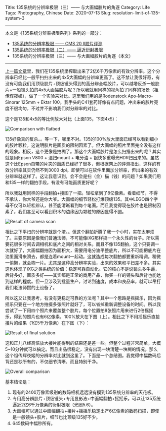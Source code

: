 Title: 135系统的分辨率极限（三）—— 与大画幅胶片的角逐
Category: Life
Tags: Photography, Chinese
Date: 2020-07-13
Slug: resolution-limit-of-135-system-3


---

本文是《135系统分辨率极限系列》系列的一部分：

* [135系统的分辨率极限 —— CMS 20 II胶片评测](/resolution-limit-of-135-system.html)
* [135系统的分辨率极限（二）—— 逼近衍射极限](/resolution-limit-of-135-system-2.html)
* 135系统的分辨率极限（三）—— 与大画幅胶片的角逐（本文）

---

[上一篇文章](/resolution-limit-of-135-system-2.html)里，我们在135系统里榨取出来了2亿6千万像素的有效分辨率。这个分辨率已经比一般平扫扫出来的4x5大画幅的分辨率更高了。这不禁让我很好奇，有没有可能我们用顶级胶片+顶级镜头得到的高分辨全幅胶片，可以越塔反杀一般胶片+一般镜头拍的4x5大画幅胶片呢？所以我就用同样的视角拍了同样的场景（祖传辉夜姬），做了一个实验来对比。这里我们用的是Rodenstock Apo-Macro-Sinorar 125mm + Ektar 100。我手头的C41套药好像有点问题，冲出来的胶片亮度不很均匀，不过并不影响我们对分辨率的对比。

这个是135和4x5的等比例放大对比（上面135，下面4x5）：

![Comparison with flatbed](/images/scan_large_format_comparison_flatbed.jpg)

135好像真的反杀。。等一下，哪里不对。135的100%放大里面已经可以看到细小的胶片颗粒，这说明胶片是画质的限制因素了。但大画幅的照片里面完全没有这样的现象。相反，这个更像是拍糊了。那这个大画幅胶片是怎么扫描出来的呢？其实就是用Epson V800 + 湿扫mount + 电分油 + 银快多重曝光HDR扫出来的。虽然这个比Epson自带的片夹的画质已经好了很多，但根据网上的评测指出，这样的有效分辨率其实仍然不到3000 dpi。即使可以在软件里面加分辨率，但出来的有效分辨率就这样了。这让我意识到，会不会是扫（金）描（钱）的问题？如果我们用和135一样的翻拍手段，有没有可能画质更好呢？

所以我就用同样的手段翻拍+接图了一把。轻松拿到了8亿像素。看着细节，不得不承认，你大爷还是你大爷。大画幅的细节轻松打爆顶级135。其中LEGO四个字母不仅可以轻松辨认，甚至能清晰看到每个笔画。而且我觉得现在胶片也是限制因素了，我们甚至可以看到积木的边缘因为颗粒的原因显得不圆。

![Result of camera scan](/images/scan_large_format_panorama_100.jpg)

相比之下平扫的分辨率就是个渣。。但这个翻拍折腾了我一个小时，实在太麻烦了。主要原因是像我们普通法师，不可能像iXG那样搞一个永久性的台子。所以需要花很多时间去调相机和底片之间的相对关系。而且不像135翻拍，这个只要调一次就好了，大画幅翻拍因为面积大，需要用电分油平整底片，所以不可能把底片在油里面滑来滑去，都是连着mount一起动。这就造成每次翻拍都要重新精调。稍微一偷懒，就会糊一片。尤其是这种高分辨率实验，出来的效果和平扫差不多。其实这也体现了iXG之类系统的价值：稳定可靠自动化。它的核心不是说镜头多牛逼，后背多好，画质多好——其实都是正常的商用产品，你买一样的镜头和后背也能达到这样的程度。但一旦涉及到批量生产，讨论到速度，成本和良品率，就可以吊打我们老法师攒的土设备了。

所以这又让我思考，有没有更稳定可靠的方法呢？其中一个思路是摇摇乐，因为摇摇乐只要在一个地方拍摄多张照片就好了，可以省掉重新调整设备的时间。所以我尝试了一下用四个照片来覆盖整个胶片。每个位置拍8张照片用来进行2倍摇摇乐，得到的照片也有6亿像素，100%放大在下图（上）。相比之下不用摇摇乐直接接片的结果（1亿5千万像素）在下图（下）：

![Result of final solution](/images/scan_large_format_comparison_panorama_highres_100.jpg)

这和正儿八经高倍放大接片能得到的结果还是差一些。但整个过程非常简单，大概5~10分钟就可以搞定。而且出品很稳定，没有出现一块清楚一块糊的情况。那么这个祖传辉夜姬的分辨率对比就到这里了。下面是一个总结图。我觉得中幅数码后背还是秒所有的，不仅细节清晰，而且特别干净。

![Overall comparison](/images/scan_large_format_comparison_overall.jpg)

基本结论是：

1. 现有的2400万像素级别的数码相机远远没有摸到135系统分辨率的天花板。
2. 专用高分辨胶片+顶级镜头+专用显影液+中画幅翻拍+摇摇乐，可以让135系统逼近2亿6千万像素的衍射极限（光圈5.6）。
3. 大画幅可以通过中画幅翻拍+接片+摇摇乐稳定出产6亿像素的数码扫描，即使是一般镜头+胶片，细节也比顶级135好不少。
4. 645数码中幅秒所有。